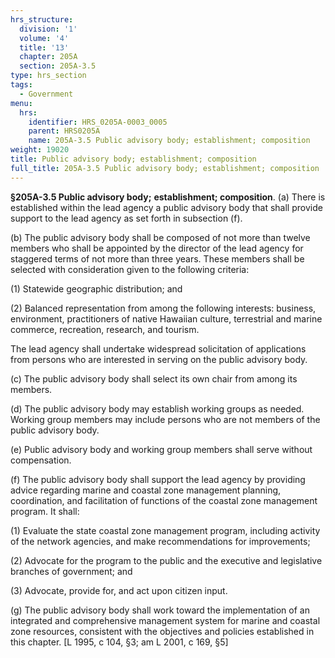 ```yaml
---
hrs_structure:
  division: '1'
  volume: '4'
  title: '13'
  chapter: 205A
  section: 205A-3.5
type: hrs_section
tags:
  - Government
menu:
  hrs:
    identifier: HRS_0205A-0003_0005
    parent: HRS0205A
    name: 205A-3.5 Public advisory body; establishment; composition
weight: 19020
title: Public advisory body; establishment; composition
full_title: 205A-3.5 Public advisory body; establishment; composition
---
```

**§205A-3.5 Public advisory body;** **establishment; composition**. (a) There is established within the lead agency a public advisory body that shall provide support to the lead agency as set forth in subsection (f).

(b) The public advisory body shall be composed of not more than twelve members who shall be appointed by the director of the lead agency for staggered terms of not more than three years. These members shall be selected with consideration given to the following criteria:

(1) Statewide geographic distribution; and

(2) Balanced representation from among the following interests: business, environment, practitioners of native Hawaiian culture, terrestrial and marine commerce, recreation, research, and tourism.

The lead agency shall undertake widespread solicitation of applications from persons who are interested in serving on the public advisory body.

(c) The public advisory body shall select its own chair from among its members.

(d) The public advisory body may establish working groups as needed. Working group members may include persons who are not members of the public advisory body.

(e) Public advisory body and working group members shall serve without compensation.

(f) The public advisory body shall support the lead agency by providing advice regarding marine and coastal zone management planning, coordination, and facilitation of functions of the coastal zone management program. It shall:

(1) Evaluate the state coastal zone management program, including activity of the network agencies, and make recommendations for improvements;

(2) Advocate for the program to the public and the executive and legislative branches of government; and

(3) Advocate, provide for, and act upon citizen input.

(g) The public advisory body shall work toward the implementation of an integrated and comprehensive management system for marine and coastal zone resources, consistent with the objectives and policies established in this chapter. [L 1995, c 104, §3; am L 2001, c 169, §5]